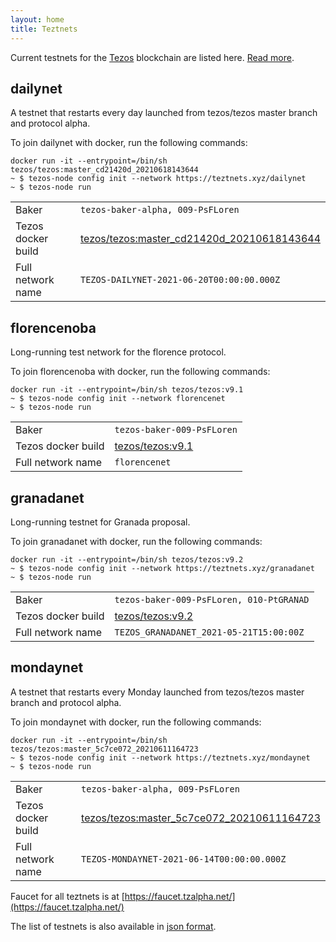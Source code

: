 ```yaml
---
layout: home
title: Teztnets
---
```


Current testnets for the [Tezos](https://tezos.com) blockchain are listed here. [Read more](about/).

dailynet
---------

A testnet that restarts every day launched from tezos/tezos master branch and protocol alpha.

To join dailynet with docker, run the following commands:

```
docker run -it --entrypoint=/bin/sh tezos/tezos:master_cd21420d_20210618143644
~ $ tezos-node config init --network https://teztnets.xyz/dailynet
~ $ tezos-node run
```

| | |
|-------|---------------------|
| Baker | `tezos-baker-alpha, 009-PsFLoren` |
| Tezos docker build | [tezos/tezos:master_cd21420d_20210618143644](https://hub.docker.com/r/tezos/tezos/tags?page=1&ordering=last_updated&name=master_cd21420d_20210618143644) |
| Full network name | `TEZOS-DAILYNET-2021-06-20T00:00:00.000Z` |

florencenoba
---------

Long-running test network for the florence protocol.

To join florencenoba with docker, run the following commands:

```
docker run -it --entrypoint=/bin/sh tezos/tezos:v9.1
~ $ tezos-node config init --network florencenet
~ $ tezos-node run
```

| | |
|-------|---------------------|
| Baker | `tezos-baker-009-PsFLoren` |
| Tezos docker build | [tezos/tezos:v9.1](https://hub.docker.com/r/tezos/tezos/tags?page=1&ordering=last_updated&name=v9.1) |
| Full network name | `florencenet` |

granadanet
---------

Long-running testnet for Granada proposal.

To join granadanet with docker, run the following commands:

```
docker run -it --entrypoint=/bin/sh tezos/tezos:v9.2
~ $ tezos-node config init --network https://teztnets.xyz/granadanet
~ $ tezos-node run
```

| | |
|-------|---------------------|
| Baker | `tezos-baker-009-PsFLoren, 010-PtGRANAD` |
| Tezos docker build | [tezos/tezos:v9.2](https://hub.docker.com/r/tezos/tezos/tags?page=1&ordering=last_updated&name=v9.2) |
| Full network name | `TEZOS_GRANADANET_2021-05-21T15:00:00Z` |

mondaynet
---------

A testnet that restarts every Monday launched from tezos/tezos master branch and protocol alpha.

To join mondaynet with docker, run the following commands:

```
docker run -it --entrypoint=/bin/sh tezos/tezos:master_5c7ce072_20210611164723
~ $ tezos-node config init --network https://teztnets.xyz/mondaynet
~ $ tezos-node run
```

| | |
|-------|---------------------|
| Baker | `tezos-baker-alpha, 009-PsFLoren` |
| Tezos docker build | [tezos/tezos:master_5c7ce072_20210611164723](https://hub.docker.com/r/tezos/tezos/tags?page=1&ordering=last_updated&name=master_5c7ce072_20210611164723) |
| Full network name | `TEZOS-MONDAYNET-2021-06-14T00:00:00.000Z` |


Faucet for all teztnets is at [https://faucet.tzalpha.net/](https://faucet.tzalpha.net/)

The list of testnets is also available in [json format](https://teztnets.xyz/teztnets.json).
